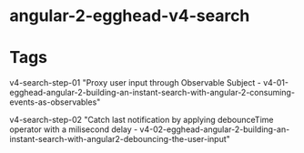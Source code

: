 # angular-2-egghead-v4-search

# Tags

v4-search-step-01 "Proxy user input through Observable Subject - v4-01-egghead-angular-2-building-an-instant-search-with-angular-2-consuming-events-as-observables"

v4-search-step-02 "Catch last notification by applying debounceTime operator with a milisecond delay - v4-02-egghead-angular-2-building-an-instant-search-with-angular2-debouncing-the-user-input"
